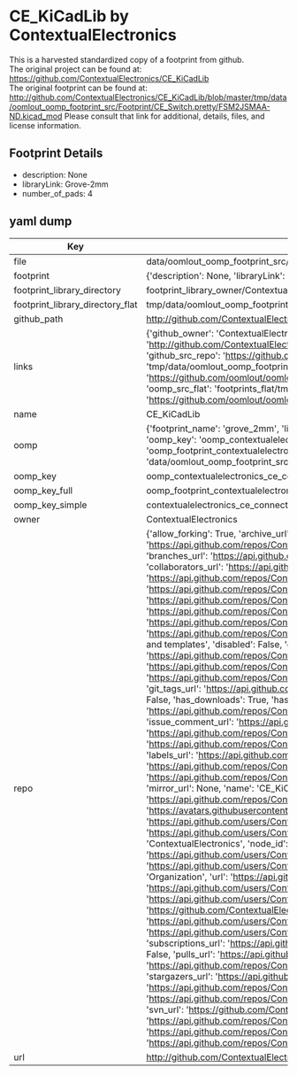# CE_KiCadLib by ContextualElectronics  
This is a harvested standardized copy of a footprint from github.  
The original project can be found at:  
https://github.com/ContextualElectronics/CE_KiCadLib  
The original footprint can be found at:
http://github.com/ContextualElectronics/CE_KiCadLib/blob/master/tmp/data/oomlout_oomp_footprint_src/Footprint/CE_Switch.pretty/FSM2JSMAA-ND.kicad_mod
Please consult that link for additional, details, files, and license information.  
## Footprint Details
* description: None  
* libraryLink: Grove-2mm  
* number_of_pads: 4  
## yaml dump  
| Key | Value |  
| --- | --- |  
| file | data/oomlout_oomp_footprint_src/CE_KiCadLib/Footprint/CE_Connector.pretty/Grove-2mm.kicad_mod |  
| footprint | {'description': None, 'libraryLink': 'Grove-2mm', 'number_of_pads': 4} |  
| footprint_library_directory | footprint_library_owner/ContextualElectronics_CE_KiCadLib |  
| footprint_library_directory_flat | tmp/data/oomlout_oomp_footprint_src/footprints_flat/contextualelectronics_ce_connector_grove_2mm/working |  
| github_path | http://github.com/ContextualElectronics/CE_KiCadLib/blob/master/tmp/data/oomlout_oomp_footprint_src/Footprint/CE_Connector.pretty/Grove-2mm.kicad_mod |  
| links | {'github_owner': 'ContextualElectronics', 'github_repo_name': 'CE_KiCadLib', 'github_src': 'http://github.com/ContextualElectronics/CE_KiCadLib/blob/master/tmp/data/oomlout_oomp_footprint_src/Footprint/CE_Switch.pretty/FSM2JSMAA-ND.kicad_mod', 'github_src_repo': 'https://github.com/ContextualElectronics/CE_KiCadLib', 'oomp_bot': 'tmp/data/oomlout_oomp_footprint_src/footprints/contextualelectronics_ce_connector_grove_2mm/working', 'oomp_bot_github': 'https://github.com/oomlout/oomlout_oomp_footprint_bot/tree/main/tmp/data/oomlout_oomp_footprint_src/footprints/contextualelectronics_ce_connector_grove_2mm/working', 'oomp_src_flat': 'footprints_flat/tmp/data/oomlout_oomp_footprint_src/footprints_flat/contextualelectronics_ce_connector_grove_2mm/working', 'oomp_src_flat_github': 'https://github.com/oomlout/oomlout_oomp_footprint_src/tree/main/tmp/data/oomlout_oomp_footprint_src/footprints_flat/contextualelectronics_ce_connector_grove_2mm/working'} |  
| name | CE_KiCadLib |  
| oomp | {'footprint_name': 'grove_2mm', 'library_name': 'ce_connector', 'md5': '5150028ac308e1391e9b66af610366ab', 'md5_10': '5150028ac3', 'md5_5': '51500', 'md5_6': '515002', 'oomp_key': 'oomp_contextualelectronics_ce_connector_grove_2mm', 'oomp_key_extra': 'oomp_footprint_contextualelectronics_ce_connector_grove_2mm', 'oomp_key_full': 'oomp_footprint_contextualelectronics_ce_connector_grove_2mm_515002', 'oomp_key_simple': 'contextualelectronics_ce_connector_grove_2mm', 'original_filename': 'data/oomlout_oomp_footprint_src/CE_KiCadLib/Footprint/CE_Connector.pretty/Grove-2mm.kicad_mod', 'owner_name': 'contextualelectronics'} |  
| oomp_key | oomp_contextualelectronics_ce_connector_grove_2mm |  
| oomp_key_full | oomp_footprint_contextualelectronics_ce_connector_grove_2mm |  
| oomp_key_simple | contextualelectronics_ce_connector_grove_2mm |  
| owner | ContextualElectronics |  
| repo | {'allow_forking': True, 'archive_url': 'https://api.github.com/repos/ContextualElectronics/CE_KiCadLib/{archive_format}{/ref}', 'archived': False, 'assignees_url': 'https://api.github.com/repos/ContextualElectronics/CE_KiCadLib/assignees{/user}', 'blobs_url': 'https://api.github.com/repos/ContextualElectronics/CE_KiCadLib/git/blobs{/sha}', 'branches_url': 'https://api.github.com/repos/ContextualElectronics/CE_KiCadLib/branches{/branch}', 'clone_url': 'https://github.com/ContextualElectronics/CE_KiCadLib.git', 'collaborators_url': 'https://api.github.com/repos/ContextualElectronics/CE_KiCadLib/collaborators{/collaborator}', 'comments_url': 'https://api.github.com/repos/ContextualElectronics/CE_KiCadLib/comments{/number}', 'commits_url': 'https://api.github.com/repos/ContextualElectronics/CE_KiCadLib/commits{/sha}', 'compare_url': 'https://api.github.com/repos/ContextualElectronics/CE_KiCadLib/compare/{base}...{head}', 'contents_url': 'https://api.github.com/repos/ContextualElectronics/CE_KiCadLib/contents/{+path}', 'contributors_url': 'https://api.github.com/repos/ContextualElectronics/CE_KiCadLib/contributors', 'created_at': '2016-07-29T15:11:00Z', 'default_branch': 'master', 'deployments_url': 'https://api.github.com/repos/ContextualElectronics/CE_KiCadLib/deployments', 'description': 'Contextual Electronics Official KiCad schematic components, footprints, 3D models and templates', 'disabled': False, 'downloads_url': 'https://api.github.com/repos/ContextualElectronics/CE_KiCadLib/downloads', 'events_url': 'https://api.github.com/repos/ContextualElectronics/CE_KiCadLib/events', 'fork': False, 'forks': 0, 'forks_count': 0, 'forks_url': 'https://api.github.com/repos/ContextualElectronics/CE_KiCadLib/forks', 'full_name': 'ContextualElectronics/CE_KiCadLib', 'git_commits_url': 'https://api.github.com/repos/ContextualElectronics/CE_KiCadLib/git/commits{/sha}', 'git_refs_url': 'https://api.github.com/repos/ContextualElectronics/CE_KiCadLib/git/refs{/sha}', 'git_tags_url': 'https://api.github.com/repos/ContextualElectronics/CE_KiCadLib/git/tags{/sha}', 'git_url': 'git://github.com/ContextualElectronics/CE_KiCadLib.git', 'has_discussions': False, 'has_downloads': True, 'has_issues': True, 'has_pages': False, 'has_projects': True, 'has_wiki': True, 'homepage': 'https://contextualelectronics.com/', 'hooks_url': 'https://api.github.com/repos/ContextualElectronics/CE_KiCadLib/hooks', 'html_url': 'https://github.com/ContextualElectronics/CE_KiCadLib', 'id': 64489761, 'is_template': False, 'issue_comment_url': 'https://api.github.com/repos/ContextualElectronics/CE_KiCadLib/issues/comments{/number}', 'issue_events_url': 'https://api.github.com/repos/ContextualElectronics/CE_KiCadLib/issues/events{/number}', 'issues_url': 'https://api.github.com/repos/ContextualElectronics/CE_KiCadLib/issues{/number}', 'keys_url': 'https://api.github.com/repos/ContextualElectronics/CE_KiCadLib/keys{/key_id}', 'labels_url': 'https://api.github.com/repos/ContextualElectronics/CE_KiCadLib/labels{/name}', 'language': None, 'languages_url': 'https://api.github.com/repos/ContextualElectronics/CE_KiCadLib/languages', 'license': None, 'merges_url': 'https://api.github.com/repos/ContextualElectronics/CE_KiCadLib/merges', 'milestones_url': 'https://api.github.com/repos/ContextualElectronics/CE_KiCadLib/milestones{/number}', 'mirror_url': None, 'name': 'CE_KiCadLib', 'network_count': 0, 'node_id': 'MDEwOlJlcG9zaXRvcnk2NDQ4OTc2MQ==', 'notifications_url': 'https://api.github.com/repos/ContextualElectronics/CE_KiCadLib/notifications{?since,all,participating}', 'open_issues': 0, 'open_issues_count': 0, 'organization': {'avatar_url': 'https://avatars.githubusercontent.com/u/5359486?v=4', 'events_url': 'https://api.github.com/users/ContextualElectronics/events{/privacy}', 'followers_url': 'https://api.github.com/users/ContextualElectronics/followers', 'following_url': 'https://api.github.com/users/ContextualElectronics/following{/other_user}', 'gists_url': 'https://api.github.com/users/ContextualElectronics/gists{/gist_id}', 'gravatar_id': '', 'html_url': 'https://github.com/ContextualElectronics', 'id': 5359486, 'login': 'ContextualElectronics', 'node_id': 'MDEyOk9yZ2FuaXphdGlvbjUzNTk0ODY=', 'organizations_url': 'https://api.github.com/users/ContextualElectronics/orgs', 'received_events_url': 'https://api.github.com/users/ContextualElectronics/received_events', 'repos_url': 'https://api.github.com/users/ContextualElectronics/repos', 'site_admin': False, 'starred_url': 'https://api.github.com/users/ContextualElectronics/starred{/owner}{/repo}', 'subscriptions_url': 'https://api.github.com/users/ContextualElectronics/subscriptions', 'type': 'Organization', 'url': 'https://api.github.com/users/ContextualElectronics'}, 'owner': {'avatar_url': 'https://avatars.githubusercontent.com/u/5359486?v=4', 'events_url': 'https://api.github.com/users/ContextualElectronics/events{/privacy}', 'followers_url': 'https://api.github.com/users/ContextualElectronics/followers', 'following_url': 'https://api.github.com/users/ContextualElectronics/following{/other_user}', 'gists_url': 'https://api.github.com/users/ContextualElectronics/gists{/gist_id}', 'gravatar_id': '', 'html_url': 'https://github.com/ContextualElectronics', 'id': 5359486, 'login': 'ContextualElectronics', 'node_id': 'MDEyOk9yZ2FuaXphdGlvbjUzNTk0ODY=', 'organizations_url': 'https://api.github.com/users/ContextualElectronics/orgs', 'received_events_url': 'https://api.github.com/users/ContextualElectronics/received_events', 'repos_url': 'https://api.github.com/users/ContextualElectronics/repos', 'site_admin': False, 'starred_url': 'https://api.github.com/users/ContextualElectronics/starred{/owner}{/repo}', 'subscriptions_url': 'https://api.github.com/users/ContextualElectronics/subscriptions', 'type': 'Organization', 'url': 'https://api.github.com/users/ContextualElectronics'}, 'private': False, 'pulls_url': 'https://api.github.com/repos/ContextualElectronics/CE_KiCadLib/pulls{/number}', 'pushed_at': '2016-10-12T14:12:00Z', 'releases_url': 'https://api.github.com/repos/ContextualElectronics/CE_KiCadLib/releases{/id}', 'size': 330, 'ssh_url': 'git@github.com:ContextualElectronics/CE_KiCadLib.git', 'stargazers_count': 6, 'stargazers_url': 'https://api.github.com/repos/ContextualElectronics/CE_KiCadLib/stargazers', 'statuses_url': 'https://api.github.com/repos/ContextualElectronics/CE_KiCadLib/statuses/{sha}', 'subscribers_count': 3, 'subscribers_url': 'https://api.github.com/repos/ContextualElectronics/CE_KiCadLib/subscribers', 'subscription_url': 'https://api.github.com/repos/ContextualElectronics/CE_KiCadLib/subscription', 'svn_url': 'https://github.com/ContextualElectronics/CE_KiCadLib', 'tags_url': 'https://api.github.com/repos/ContextualElectronics/CE_KiCadLib/tags', 'teams_url': 'https://api.github.com/repos/ContextualElectronics/CE_KiCadLib/teams', 'temp_clone_token': None, 'topics': [], 'trees_url': 'https://api.github.com/repos/ContextualElectronics/CE_KiCadLib/git/trees{/sha}', 'updated_at': '2018-12-21T08:07:24Z', 'url': 'https://api.github.com/repos/ContextualElectronics/CE_KiCadLib', 'visibility': 'public', 'watchers': 6, 'watchers_count': 6, 'web_commit_signoff_required': False} |  
| url | http://github.com/ContextualElectronics/CE_KiCadLib |  

